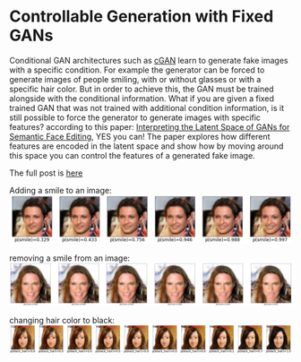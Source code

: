 # Controllable Generation with Fixed GANs

Conditional GAN architectures such as [cGAN](https://arxiv.org/abs/1411.1784) learn to generate fake images with a specific condition. For example the generator can be forced to generate images of people smiling, with or without glasses or with a specific hair color. But in order to achieve this, the GAN must be trained alongside with the conditional information. What if you are given a fixed trained GAN that was not trained with additional condition information, is it still possible to force the generator to generate images with specific features? according to this paper: [Interpreting the Latent Space of GANs for Semantic Face Editing](https://arxiv.org/abs/1907.10786), YES you can! 
The paper explores how different features are encoded in the latent space and show how by moving around this space you can control the features of a generated fake image.  

The full post is [here](https://yonigottesman.github.io/2020/11/17/wgan-controllable-generation.html/)

Adding a smile to an image:
![](https://github.com/yonigottesman/controllable_generation_gan/blob/master/images/smile_generation.png)

removing a smile from an image:
![](https://github.com/yonigottesman/controllable_generation_gan/blob/master/images/no_smile_generation.png)

changing hair color to black:
![](https://github.com/yonigottesman/controllable_generation_gan/blob/master/images/black_hair.png)
